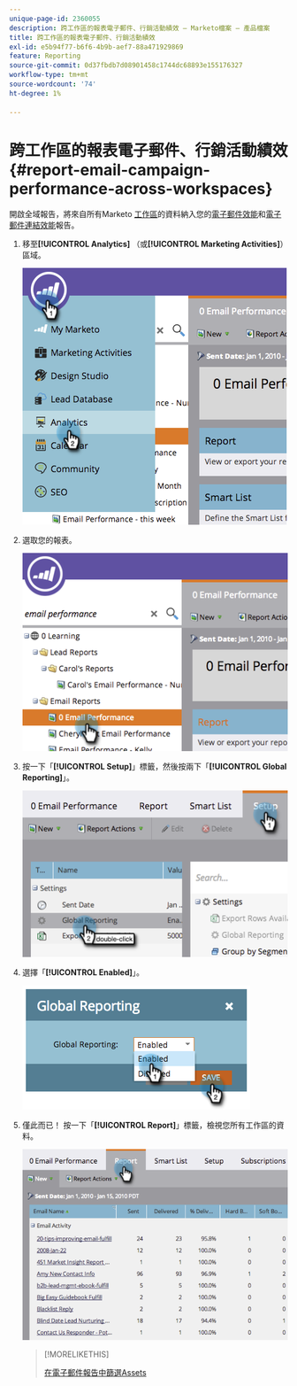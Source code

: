 ```yaml
---
unique-page-id: 2360055
description: 跨工作區的報表電子郵件、行銷活動績效 — Marketo檔案 — 產品檔案
title: 跨工作區的報表電子郵件、行銷活動績效
exl-id: e5b94f77-b6f6-4b9b-aef7-88a471929869
feature: Reporting
source-git-commit: 0d37fbdb7d08901458c1744dc68893e155176327
workflow-type: tm+mt
source-wordcount: '74'
ht-degree: 1%

---
```


# 跨工作區的報表電子郵件、行銷活動績效 {#report-email-campaign-performance-across-workspaces}

開啟全域報告，將來自所有Marketo [工作區](/help/marketo/product-docs/administration/workspaces-and-person-partitions/create-a-new-workspace.md)的資料納入您的[電子郵件效能](/help/marketo/product-docs/email-marketing/email-programs/email-program-data/email-performance-report.md)和[電子郵件連結效能](/help/marketo/product-docs/email-marketing/email-programs/email-program-data/email-link-performance-report.md)報告。

1. 移至&#x200B;**[!UICONTROL Analytics]** （或&#x200B;**[!UICONTROL Marketing Activities]**）區域。

   ![](assets/image2014-9-16-16-3a4-3a46.png)

1. 選取您的報表。

   ![](assets/image2014-9-16-16-3a4-3a51.png)

1. 按一下「**[!UICONTROL Setup]**」標籤，然後按兩下「**[!UICONTROL Global Reporting]**」。

   ![](assets/image2014-9-16-16-3a4-3a58.png)

1. 選擇「**[!UICONTROL Enabled]**」。

   ![](assets/image2014-9-16-16-3a5-3a4.png)

1. 僅此而已！ 按一下「**[!UICONTROL Report]**」標籤，檢視您所有工作區的資料。

   ![](assets/image2014-9-16-16-3a5-3a8.png)

   >[!MORELIKETHIS]
   >
   >[在電子郵件報告中篩選Assets](/help/marketo/product-docs/reporting/basic-reporting/report-activity/filter-assets-in-an-email-report.md)
